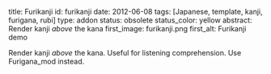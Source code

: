 title: Furikanji
id: furikanji
date: 2012-06-08
tags: [Japanese, template, kanji, furigana, rubi]
type: addon
status: obsolete
status_color: yellow
abstract: Render kanji <em>above</em> the kana
first_image: furikanji.png
first_alt: Furikanji demo

Render kanji *above* the kana. Useful for listening comprehension.
Use Furigana_mod instead.

